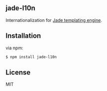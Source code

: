 ## jade-l10n

Internationalization for [Jade templating engine](https://github.com/visionmedia/jade).

## Installation

via npm:

```bash
$ npm install jade-l10n
```

## License

MIT